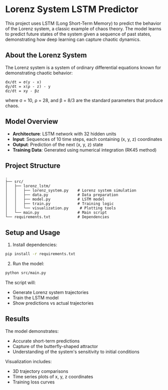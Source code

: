 # Lorenz System LSTM Predictor

This project uses LSTM (Long Short-Term Memory) to predict the behavior of the Lorenz system, a classic example of chaos theory. The model learns to predict future states of the system given a sequence of past states, demonstrating how deep learning can capture chaotic dynamics.

## About the Lorenz System

The Lorenz system is a system of ordinary differential equations known for demonstrating chaotic behavior:

```
dx/dt = σ(y - x)
dy/dt = x(ρ - z) - y
dz/dt = xy - βz
```

where σ = 10, ρ = 28, and β = 8/3 are the standard parameters that produce chaos.

## Model Overview

- **Architecture**: LSTM network with 32 hidden units
- **Input**: Sequences of 10 time steps, each containing (x, y, z) coordinates
- **Output**: Prediction of the next (x, y, z) state
- **Training Data**: Generated using numerical integration (RK45 method)

## Project Structure

```
.
├── src/
│   ├── lorenz_lstm/
│   │   ├── lorenz_system.py    # Lorenz system simulation
│   │   ├── data.py             # Data preparation
│   │   ├── model.py            # LSTM model
│   │   ├── train.py            # Training logic
│   │   └── visualization.py     # Plotting tools
│   └── main.py                 # Main script
└── requirements.txt            # Dependencies
```

## Setup and Usage

1. Install dependencies:
```bash
pip install -r requirements.txt
```

2. Run the model:
```bash
python src/main.py
```

The script will:
- Generate Lorenz system trajectories
- Train the LSTM model
- Show predictions vs actual trajectories

## Results

The model demonstrates:
- Accurate short-term predictions
- Capture of the butterfly-shaped attractor
- Understanding of the system's sensitivity to initial conditions

Visualization includes:
- 3D trajectory comparisons
- Time series plots of x, y, z coordinates
- Training loss curves
